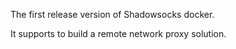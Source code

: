 The first release version of Shadowsocks docker. 

It supports to build a remote network proxy solution.
